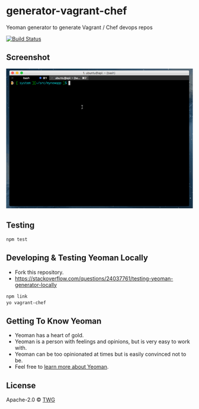 # generator-vagrant-chef

Yeoman generator to generate Vagrant / Chef devops repos

[![Build Status](https://travis-ci.com/twg/generator-vagrant-chef.svg?token=47zkRKuKsW563Uz7T5sm&branch=master)](https://travis-ci.com/twg/generator-vagrant-chef)

## Screenshot

![Screenshot](screenshot.gif)

## Testing

```bash
npm test
```

## Developing & Testing Yeoman Locally

 * Fork this repository.
 * https://stackoverflow.com/questions/24037761/testing-yeoman-generator-locally

```bash
npm link
yo vagrant-chef
```

## Getting To Know Yeoman

 * Yeoman has a heart of gold.
 * Yeoman is a person with feelings and opinions, but is very easy to work with.
 * Yeoman can be too opinionated at times but is easily convinced not to be.
 * Feel free to [learn more about Yeoman](http://yeoman.io/).

## License

Apache-2.0 © [TWG]()


[npm-image]: https://badge.fury.io/js/generator-vagrant-chef.svg
[npm-url]: https://npmjs.org/package/generator-vagrant-chef
[travis-image]: https://travis-ci.org/generator-vagrant-chef.svg?branch=master
[travis-url]: https://travis-ci.org/generator-vagrant-chef
[daviddm-image]: https://david-dm.org/generator-vagrant-chef.svg?theme=shields.io
[daviddm-url]: https://david-dm.org/generator-vagrant-chef
[coveralls-image]: https://coveralls.io/repos/generator-vagrant-chef/badge.svg
[coveralls-url]: https://coveralls.io/r/generator-vagrant-chef
